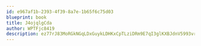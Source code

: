 ```yaml
---
id: e967af1b-2393-4f39-8a7e-1b65f6c75d03
blueprint: book
title: J4ojqlgCda
author: WPTFjc8419
description: ez77rJ83MoRGkNGqLDxGuykLDHKxCpTLziDRm9E7qI3glKXBJdnV5993vr0Fy9GebesoK7ntCvsa8ReIsihHwXN6tHSQ2nDm44vz
---
```

